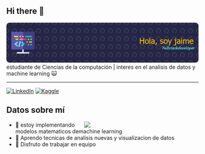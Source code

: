 ## Hi there 👋
![Banner presentación](github-header-image.png)
estudiante de Ciencias de la computación | interes en el analisis de datos y machine learning 🙀
***
[![LinkedIn](https://img.shields.io/badge/linkedin-%230077B5.svg?style=for-the-badge&logo=linkedin&logoColor=white)](https://www.linkedin.com/in/jaime-andres-ocampo-franco-278157329)
[![Kaggle](https://img.shields.io/badge/Kaggle-035a7d?style=for-the-badge&logo=kaggle&logoColor=white)](https://www.kaggle.com/jaimeandrsocampo)

## Datos sobre mí
<img align = "right" src = https://media.giphy.com/media/v1.Y2lkPTc5MGI3NjExb3Y3ZmtkMjUzZ2o4a3BqZnp3YnV6ZXQzcHRycWxsZzUxaGcyaGpyaiZlcD12MV9naWZzX3NlYXJjaCZjdD1n/YQitE4YNQNahy/giphy.gif width = 300>

- 🔭 estoy implementando modelos matematicos demachine learning
- 🌱 Aprendo tecnicas de analisis nuevas y visualizacion de datos
- 👯 Disfruto de trabajar en equipo






